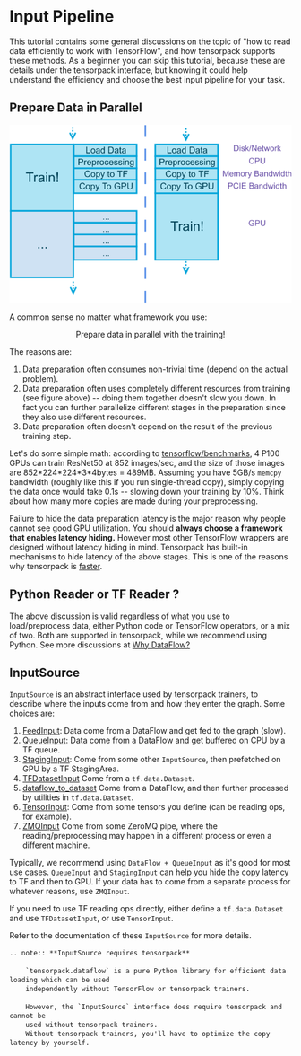 
# Input Pipeline

This tutorial contains some general discussions on the topic of
"how to read data efficiently to work with TensorFlow",
and how tensorpack supports these methods.
As a beginner you can skip this tutorial, because these are details under the tensorpack interface,
but knowing it could help understand the efficiency and choose the best input pipeline for your task.

## Prepare Data in Parallel

![prefetch](./input-source.png)

A common sense no matter what framework you use:
<center>
Prepare data in parallel with the training!
</center>

The reasons are:
1. Data preparation often consumes non-trivial time (depend on the actual problem).
2. Data preparation often uses completely different resources from training (see figure above) --
	doing them together doesn't slow you down. In fact you can further parallelize different stages in
	the preparation since they also use different resources.
3. Data preparation often doesn't depend on the result of the previous training step.

Let's do some simple math: according to [tensorflow/benchmarks](https://www.tensorflow.org/performance/benchmarks),
4 P100 GPUs can train ResNet50 at 852 images/sec, and the size of those images are 852\*224\*224\*3\*4bytes = 489MB.
Assuming you have 5GB/s `memcpy` bandwidth (roughly like this if you run single-thread copy), simply copying the data once would take 0.1s -- slowing
down your training by 10%. Think about how many more copies are made during your preprocessing.

Failure to hide the data preparation latency is the major reason why people
cannot see good GPU utilization. You should __always choose a framework that enables latency hiding.__
However most other TensorFlow wrappers are designed without latency hiding in mind.
Tensorpack has built-in mechanisms to hide latency of the above stages.
This is one of the reasons why tensorpack is [faster](https://github.com/tensorpack/benchmarks).

## Python Reader or TF Reader ?

The above discussion is valid regardless of what you use to load/preprocess data,
either Python code or TensorFlow operators, or a mix of two.
Both are supported in tensorpack, while we recommend using Python.
See more discussions at [Why DataFlow?](../philosophy/dataflow.md)

## InputSource

`InputSource` is an abstract interface used by tensorpack trainers, to describe where the inputs come from and how they enter the graph.
Some choices are:

1. [FeedInput](../../modules/input_source.html#tensorpack.input_source.FeedInput):
	Data come from a DataFlow and get fed to the graph (slow).
2. [QueueInput](../../modules/input_source.html#tensorpack.input_source.QueueInput):
    Data come from a DataFlow and get buffered on CPU by a TF queue.
3. [StagingInput](../../modules/input_source.html#tensorpack.input_source.StagingInput):
	Come from some other `InputSource`, then prefetched on GPU by a TF StagingArea.
4. [TFDatasetInput](../../modules/input_source.html#tensorpack.input_source.TFDatasetInput)
	Come from a `tf.data.Dataset`.
5. [dataflow_to_dataset](../../modules/input_source.html#tensorpack.input_source.TFDatasetInput.dataflow_to_dataset)
	Come from a DataFlow, and then further processed by utilities in `tf.data.Dataset`.
6. [TensorInput](../../modules/input_source.html#tensorpack.input_source.TensorInput):
	Come from some tensors you define (can be reading ops, for example).
7. [ZMQInput](../../modules/input_source.html#tensorpack.input_source.ZMQInput)
	Come from some ZeroMQ pipe, where the reading/preprocessing may happen in a different process or even a different machine.

Typically, we recommend using `DataFlow + QueueInput` as it's good for most use cases.
`QueueInput` and `StagingInput` can help you hide the copy latency to TF and then to GPU.
If your data has to come from a separate process for whatever reasons, use `ZMQInput`.

If you need to use TF reading ops directly, either define a `tf.data.Dataset`
and use `TFDatasetInput`, or use `TensorInput`.

Refer to the documentation of these `InputSource` for more details.

```eval_rst
.. note:: **InputSource requires tensorpack**

    `tensorpack.dataflow` is a pure Python library for efficient data loading which can be used
    independently without TensorFlow or tensorpack trainers.

    However, the `InputSource` interface does require tensorpack and cannot be
    used without tensorpack trainers.
    Without tensorpack trainers, you'll have to optimize the copy latency by yourself.
```
